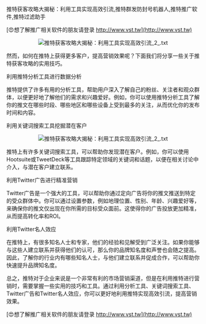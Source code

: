 推特获客攻略大揭秘：利用工具实现高效引流,推特群发防封号机器人,推特推广软件,推特过滤助手

[😍想了解推广相关软件的朋友请登录 http://www.vst.tw](http://www.vst.tw)

 <center><img src="https://vst.tw/MP4/tuiguang/png/2.png" alt="推特获客攻略大揭秘：利用工具实现高效引流_2_.txt"></center>

然而，如何在推特上获得更多客户，提高营销效果呢？下面我们将分享一些关于推特获客攻略的实用技巧。

利用推特分析工具进行数据分析

推特提供了许多有用的分析工具，帮助用户深入了解自己的粉丝、关注者和观众群体，以便更好地了解他们的需求和兴趣爱好。例如，你可以使用推特分析工具了解你的推文在哪些时段、哪些地区和哪些设备上受到最多的关注，从而优化你的发布时间和内容。

利用关键词搜索工具挖掘潜在客户

 <center><img src="https://vst.tw/MP4/tuiguang/png/4.png" alt="推特获客攻略大揭秘：利用工具实现高效引流_2_.txt"></center>

推特上有许多关键词搜索工具，可以帮助你发现潜在客户。例如，你可以使用Hootsuite或TweetDeck等工具跟踪特定领域的关键词和话题，以便在相关讨论中介入，与潜在客户建立联系。

利用Twitter广告进行精准营销

Twitter广告是一个强大的工具，可以帮助你通过定向广告将你的推文推送到特定的受众群体中。你可以通过设置参数，例如地理位置、性别、年龄、兴趣爱好等，来确保你的推文仅出现在你所需的目标受众面前。这使得你的广告投放更加精准，从而提高转化率和ROI。

利用Twitter名人效应

在推特上，有很多知名人士和专家，他们的经验和见解受到广泛关注。如果你能够与这些人建立联系并获得他们的认可，那么你的品牌知名度和声誉也会随之提高。因此，了解你的行业内有哪些知名人士，与他们建立联系并促成合作，可以帮助你快速提升品牌知名度。

总之，推特对于企业来说是一个非常有利的市场营销渠道，但是在利用推特进行营销时，需要掌握一些实用的技巧和工具。通过利用分析工具、关键词搜索工具、Twitter广告和Twitter名人效应，你可以更好地利用推特实现高效引流，提高营销效果。

[😍想了解推广相关软件的朋友请登录 http://www.vst.tw](http://www.vst.tw)



